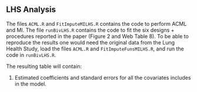 ## LHS Analysis

The files `ACML.R` and `FitImputeMILHS.R` contains the code to perform ACML and MI. The file `runBivLHS.R` contains the code to fit the six designs + procedures reported in the paper (Figure 2 and Web Table 8). To be able to reproduce the results one would need the original data from the Lung Health Study, load the files `ACML.R` and `FitImputeFunsMILHS.R`, and run the code in `runBivLHS.R`.

The resulting table will contain:

1. Estimated coefficients and standard errors for all the covariates includes in the model.
